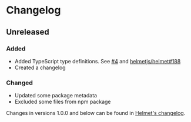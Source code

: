 # Changelog

## Unreleased
### Added
- Added TypeScript type definitions. See [#4](https://github.com/helmetjs/dont-sniff-mimetype/issues/4) and [helmetjs/helmet#188](https://github.com/helmetjs/helmet/issues/188)
- Created a changelog

### Changed
- Updated some package metadata
- Excluded some files from npm package

Changes in versions 1.0.0 and below can be found in [Helmet's changelog](https://github.com/helmetjs/helmet/blob/master/CHANGELOG.md).
